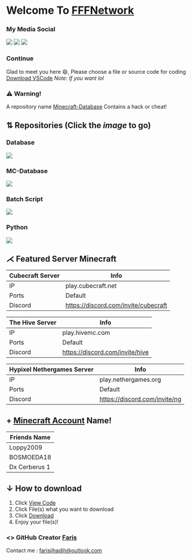 # Welcome To [FFFNetwork](https://github.com/FFF-Net/Database)
### My Media Social
<a href="https://github.com/FFF-Net/HHH"><img src="https://icons.iconarchive.com/icons/blackvariant/button-ui-requests-2/32/Minecraft-2-icon.png"></a>
<a href="https://discord.gg/wTnMzqnJTA"><img src="https://cdn.icon-icons.com/icons2/1945/PNG/32/iconfinder-discord-4661587_122459.png"></a>
<a href="https://www.instagram.com/loppy2009_/"><img src="https://cdn4.iconfinder.com/data/icons/logos-brands-7/512/instagram_icon-instagram_buttoninstegram-32.png"></a>

### Continue

Glad to meet you here 😄, Please choose a file or source code for coding
[Download VSCode](https://code.visualstudio.com/download)
*Note: If you want lol*

### ⚠ Warning!
A repository name [Minecraft-Database](https://www.github.com/FFF-Net/Minecraft-Database) Contains a hack or cheat!


## ⇅ Repositories (Click the *image* to go)
### Database
<a href="https://github.com/FFF-Net/Database"><img src="https://img.icons8.com/nolan/344/database.png"></a>

### MC-Database
<a href="https://github.com/FFF-Net/Minecraft-Database"><img src="https://img.icons8.com/nolan/344/minecraft-creeper.png"></a>

### Batch Script
<a href="https://github.com/FFF-Net/batchcoding"><img src="https://img.icons8.com/fluent/344/windows-10.png"></a>

### Python
<a href="https://github.com/FFF-Net/pythonbotdev"><img src="https://img.icons8.com/color/344/python.png"></a>

## ⋌ Featured Server Minecraft

Cubecraft Server | Info
---------------- | ---- 
IP | play.cubecraft.net 
Ports | Default 
Discord | https://discord.com/invite/cubecraft 

The Hive Server | Info
--------------- | ---- 
IP | play.hivemc.com
Ports | Default 
Discord | https://discord.com/invite/hive

Hypixel Nethergames Server | Info
-------------------------- | ---- 
IP | play.nethergames.org
Ports | Default 
Discord | https://discord.com/invite/ng

## + [Minecraft Account](https://github.com/FFF-Net/HHH) Name!
Friends Name |
-------------|
Loppy2009 |
BOSMOEDA18 |
Dx Cerberus 1 |

## ↓ How to download
1. Click [View Code](#)
2. Click File(s) what you want to download
3. Click [Download](#)
4. Enjoy your file(s)!

### <> GitHub Creator [Faris](#)
Contact me :
farisjihadih@outlook.com


